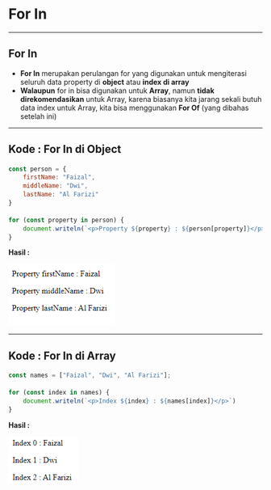 # For In

---

## For In

- **For In** merupakan perulangan for yang digunakan untuk mengiterasi seluruh data property di **object** atau **index di array**
- **Walaupun** for in bisa digunakan untuk **Array**, namun **tidak direkomendasikan** untuk Array, karena biasanya kita jarang sekali butuh data index untuk Array, kita bisa menggunakan **For Of** (yang dibahas setelah ini)

---

## Kode : For In di Object

```js
const person = {
    firstName: "Faizal",
    middleName: "Dwi",
    lastName: "Al Farizi"
}

for (const property in person) {
    document.writeln(`<p>Property ${property} : ${person[property]}</p>`)
}
```

**Hasil :**

![1](../assets/img/33/1.PNG)

---

## Kode : For In di Array

```js
const names = ["Faizal", "Dwi", "Al Farizi"];

for (const index in names) {
    document.writeln(`<p>Index ${index} : ${names[index]}</p>`)
}
```

**Hasil :**

![2](../assets/img/33/2.PNG)